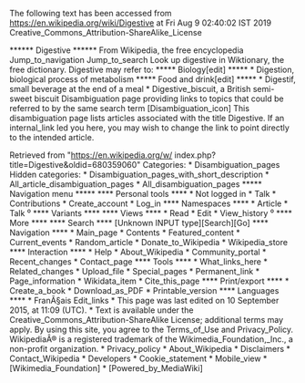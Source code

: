 The following text has been accessed from https://en.wikipedia.org/wiki/Digestive at Fri Aug 9 02:40:02 IST 2019
Creative_Commons_Attribution-ShareAlike_License




















****** Digestive ******
From Wikipedia, the free encyclopedia
Jump_to_navigation Jump_to_search
 Look up digestive in Wiktionary, the free dictionary.
Digestive may refer to:
***** Biology[edit] *****
    * Digestion, biological process of metabolism
***** Food and drink[edit] *****
    * Digestif, small beverage at the end of a meal
    * Digestive_biscuit, a British semi-sweet biscuit
                      Disambiguation page providing links to topics that could
                      be referred to by the same search term
[Disambiguation_icon] This disambiguation page lists articles associated with
                      the title Digestive.
                      If an internal_link led you here, you may wish to change
                      the link to point directly to the intended article.

Retrieved from "https://en.wikipedia.org/w/
index.php?title=Digestive&oldid=680359060"
Categories:
    * Disambiguation_pages
Hidden categories:
    * Disambiguation_pages_with_short_description
    * All_article_disambiguation_pages
    * All_disambiguation_pages
***** Navigation menu *****
**** Personal tools ****
    * Not logged in
    * Talk
    * Contributions
    * Create_account
    * Log_in
**** Namespaces ****
    * Article
    * Talk
⁰
**** Variants ****
**** Views ****
    * Read
    * Edit
    * View_history
⁰
**** More ****
**** Search ****
[Unknown INPUT type][Search][Go]
**** Navigation ****
    * Main_page
    * Contents
    * Featured_content
    * Current_events
    * Random_article
    * Donate_to_Wikipedia
    * Wikipedia_store
**** Interaction ****
    * Help
    * About_Wikipedia
    * Community_portal
    * Recent_changes
    * Contact_page
**** Tools ****
    * What_links_here
    * Related_changes
    * Upload_file
    * Special_pages
    * Permanent_link
    * Page_information
    * Wikidata_item
    * Cite_this_page
**** Print/export ****
    * Create_a_book
    * Download_as_PDF
    * Printable_version
**** Languages ****
    * FranÃ§ais
Edit_links
    * This page was last edited on 10 September 2015, at 11:09 (UTC).
    * Text is available under the Creative_Commons_Attribution-ShareAlike
      License; additional terms may apply. By using this site, you agree to the
      Terms_of_Use and Privacy_Policy. WikipediaÂ® is a registered trademark of
      the Wikimedia_Foundation,_Inc., a non-profit organization.
    * Privacy_policy
    * About_Wikipedia
    * Disclaimers
    * Contact_Wikipedia
    * Developers
    * Cookie_statement
    * Mobile_view
    * [Wikimedia_Foundation]
    * [Powered_by_MediaWiki]
